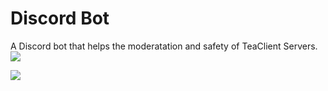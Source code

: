 # Discord Bot
A Discord bot that helps the moderatation and safety of TeaClient Servers.
<br>
<img src="https://raw.githubusercontent.com/TeaclientMinecraft/.github/main/profile/dividers.png">






<img src="https://raw.githubusercontent.com/TeaclientMinecraft/.github/main/profile/dividers.png">